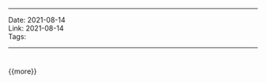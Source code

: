 # [](#IDEA:)
<card>

</card>

---
Date:  2021-08-14  
Link:   2021-08-14  
Tags: 

---

# 



{{more}}

